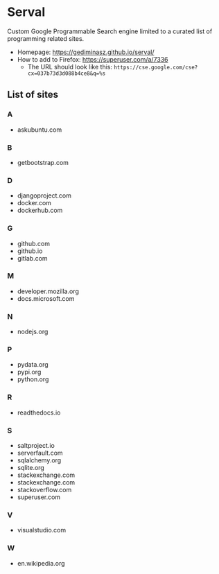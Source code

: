 # Serval

Custom Google Programmable Search engine limited to a curated list of programming related sites.

- Homepage: https://gediminasz.github.io/serval/
- How to add to Firefox: https://superuser.com/a/7336
  - The URL should look like this: `https://cse.google.com/cse?cx=037b73d3d088b4ce8&q=%s`

## List of sites

### A

- askubuntu.com

### B

- getbootstrap.com

### D

- djangoproject.com
- docker.com
- dockerhub.com

### G

- github.com
- github.io
- gitlab.com

### M

- developer.mozilla.org
- docs.microsoft.com

### N

- nodejs.org

### P

- pydata.org
- pypi.org
- python.org

### R

- readthedocs.io

### S

- saltproject.io
- serverfault.com
- sqlalchemy.org
- sqlite.org
- stackexchange.com
- stackexchange.com
- stackoverflow.com
- superuser.com

### V

- visualstudio.com

### W

- en.wikipedia.org
